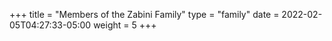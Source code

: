 +++
title = "Members of the Zabini Family"
type = "family"
date = 2022-02-05T04:27:33-05:00
weight = 5
+++

